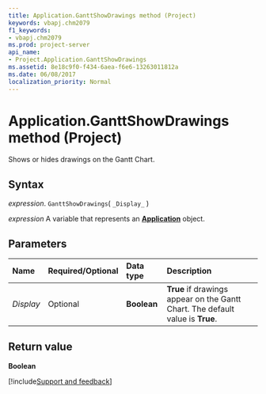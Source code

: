 ```yaml
---
title: Application.GanttShowDrawings method (Project)
keywords: vbapj.chm2079
f1_keywords:
- vbapj.chm2079
ms.prod: project-server
api_name:
- Project.Application.GanttShowDrawings
ms.assetid: 8e18c9f0-f434-6aea-f6e6-13263011812a
ms.date: 06/08/2017
localization_priority: Normal
---
```



# Application.GanttShowDrawings method (Project)

Shows or hides drawings on the Gantt Chart.


## Syntax

_expression_. `GanttShowDrawings`( `_Display_` )

_expression_ A variable that represents an **[Application](Project.Application.md)** object.


## Parameters



|Name|Required/Optional|Data type|Description|
|:-----|:-----|:-----|:-----|
| _Display_|Optional|**Boolean**|**True** if drawings appear on the Gantt Chart. The default value is **True**.|

## Return value

 **Boolean**

[!include[Support and feedback](~/includes/feedback-boilerplate.md)]